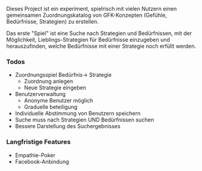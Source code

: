 Dieses Project ist ein experiment, spielrisch mit vielen Nutzern einen gemeinsamen Zuordnungskatalog von GFK-Konzepten
(Gefühle, Bedürfnisse, Strategien) zu erstellen.

Das erste "Spiel" ist eine Suche nach Strategien und Bedürfnissen, mit der Möglichkeit, Lieblings-Strategien für
Bedürfnisse einzugeben und herauszufinden, welche Bedürfnisse mit einer Strategie noch erfüllt werden.

### Todos
- Zuordnungsspiel Bedürfnis-> Strategie
  - Zuordnung anlegen
  - Neue Strategie eingeben
- Benutzerverwaltung
  - Anonyme Benutzer möglich
  - Graduelle beteiligung
- Individuelle Abstimmung von Benutzern speichern
- Suche muss nach Strategien UND Bedürfnissen suchen
- Bessere Darstellung des Suchergebnisses

### Langfristige Features
- Empathie-Poker
- Facebook-Anbindung